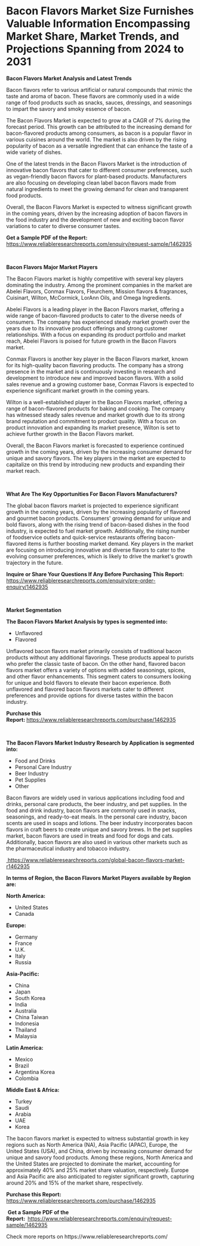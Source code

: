 <p><h1>Bacon Flavors Market Size Furnishes Valuable Information Encompassing Market Share, Market Trends, and Projections Spanning from 2024 to 2031</h1></p><p><strong>Bacon Flavors Market Analysis and Latest Trends</strong></p>
<p><p>Bacon flavors refer to various artificial or natural compounds that mimic the taste and aroma of bacon. These flavors are commonly used in a wide range of food products such as snacks, sauces, dressings, and seasonings to impart the savory and smoky essence of bacon.</p><p>The Bacon Flavors Market is expected to grow at a CAGR of 7% during the forecast period. This growth can be attributed to the increasing demand for bacon-flavored products among consumers, as bacon is a popular flavor in various cuisines around the world. The market is also driven by the rising popularity of bacon as a versatile ingredient that can enhance the taste of a wide variety of dishes.</p><p>One of the latest trends in the Bacon Flavors Market is the introduction of innovative bacon flavors that cater to different consumer preferences, such as vegan-friendly bacon flavors for plant-based products. Manufacturers are also focusing on developing clean label bacon flavors made from natural ingredients to meet the growing demand for clean and transparent food products.</p><p>Overall, the Bacon Flavors Market is expected to witness significant growth in the coming years, driven by the increasing adoption of bacon flavors in the food industry and the development of new and exciting bacon flavor variations to cater to diverse consumer tastes.</p></p>
<p><strong>Get a Sample PDF of the Report:&nbsp;</strong> <a href="https://www.reliableresearchreports.com/enquiry/request-sample/1462935">https://www.reliableresearchreports.com/enquiry/request-sample/1462935</a></p>
<p>&nbsp;</p>
<p><strong>Bacon Flavors Major Market Players</strong></p>
<p><p>The Bacon Flavors market is highly competitive with several key players dominating the industry. Among the prominent companies in the market are Abelei Flavors, Conmax Flavors, Fleurchem, Mission flavors & fragrances, Cuisinart, Wilton, McCormick, LorAnn Oils, and Omega Ingredients.</p><p>Abelei Flavors is a leading player in the Bacon Flavors market, offering a wide range of bacon-flavored products to cater to the diverse needs of consumers. The company has experienced steady market growth over the years due to its innovative product offerings and strong customer relationships. With a focus on expanding its product portfolio and market reach, Abelei Flavors is poised for future growth in the Bacon Flavors market.</p><p>Conmax Flavors is another key player in the Bacon Flavors market, known for its high-quality bacon flavoring products. The company has a strong presence in the market and is continuously investing in research and development to introduce new and improved bacon flavors. With a solid sales revenue and a growing customer base, Conmax Flavors is expected to experience significant market growth in the coming years.</p><p>Wilton is a well-established player in the Bacon Flavors market, offering a range of bacon-flavored products for baking and cooking. The company has witnessed steady sales revenue and market growth due to its strong brand reputation and commitment to product quality. With a focus on product innovation and expanding its market presence, Wilton is set to achieve further growth in the Bacon Flavors market.</p><p>Overall, the Bacon Flavors market is forecasted to experience continued growth in the coming years, driven by the increasing consumer demand for unique and savory flavors. The key players in the market are expected to capitalize on this trend by introducing new products and expanding their market reach.</p></p>
<p>&nbsp;</p>
<p><strong>What Are The Key Opportunities For Bacon Flavors Manufacturers?</strong></p>
<p><p>The global bacon flavors market is projected to experience significant growth in the coming years, driven by the increasing popularity of flavored and gourmet bacon products. Consumers' growing demand for unique and bold flavors, along with the rising trend of bacon-based dishes in the food industry, is expected to fuel market growth. Additionally, the rising number of foodservice outlets and quick-service restaurants offering bacon-flavored items is further boosting market demand. Key players in the market are focusing on introducing innovative and diverse flavors to cater to the evolving consumer preferences, which is likely to drive the market's growth trajectory in the future.</p></p>
<p><strong>Inquire or Share Your Questions If Any Before Purchasing This Report:</strong> <a href="https://www.reliableresearchreports.com/enquiry/pre-order-enquiry/1462935">https://www.reliableresearchreports.com/enquiry/pre-order-enquiry/1462935</a></p>
<p>&nbsp;</p>
<p><strong>Market Segmentation</strong></p>
<p><strong>The Bacon Flavors Market Analysis by types is segmented into:</strong></p>
<p><ul><li>Unflavored</li><li>Flavored</li></ul></p>
<p><p>Unflavored bacon flavors market primarily consists of traditional bacon products without any additional flavorings. These products appeal to purists who prefer the classic taste of bacon. On the other hand, flavored bacon flavors market offers a variety of options with added seasonings, spices, and other flavor enhancements. This segment caters to consumers looking for unique and bold flavors to elevate their bacon experience. Both unflavored and flavored bacon flavors markets cater to different preferences and provide options for diverse tastes within the bacon industry.</p></p>
<p><strong>Purchase this Report:&nbsp;</strong><a href="https://www.reliableresearchreports.com/purchase/1462935">https://www.reliableresearchreports.com/purchase/1462935</a></p>
<p>&nbsp;</p>
<p><strong>The Bacon Flavors Market Industry Research by Application is segmented into:</strong></p>
<p><ul><li>Food and Drinks</li><li>Personal Care Industry</li><li>Beer Industry</li><li>Pet Supplies</li><li>Other</li></ul></p>
<p><p>Bacon flavors are widely used in various applications including food and drinks, personal care products, the beer industry, and pet supplies. In the food and drink industry, bacon flavors are commonly used in snacks, seasonings, and ready-to-eat meals. In the personal care industry, bacon scents are used in soaps and lotions. The beer industry incorporates bacon flavors in craft beers to create unique and savory brews. In the pet supplies market, bacon flavors are used in treats and food for dogs and cats. Additionally, bacon flavors are also used in various other markets such as the pharmaceutical industry and tobacco industry.</p></p>
<p><a href="https://www.reliableresearchreports.com/global-bacon-flavors-market-r1462935">&nbsp;https://www.reliableresearchreports.com/global-bacon-flavors-market-r1462935</a></p>
<p><strong>In terms of Region, the Bacon Flavors Market Players available by Region are:</strong></p>
<p>
    <p> <strong> North America: </strong>
        <ul>
            <li>United States</li>
            <li>Canada</li>
        </ul>
        </p> 
    <p> <strong> Europe: </strong>
        <ul>
            <li>Germany</li>
            <li>France</li>
            <li>U.K.</li>
            <li>Italy</li>
            <li>Russia</li>
        </ul>
        </p> 
    <p> <strong> Asia-Pacific: </strong>
        <ul>
            <li>China</li>
            <li>Japan</li>
            <li>South Korea</li>
            <li>India</li>
            <li>Australia</li>
            <li>China Taiwan</li>
            <li>Indonesia</li>
            <li>Thailand</li>
            <li>Malaysia</li>
        </ul>
        </p> 
    <p> <strong> Latin America: </strong>
        <ul>
            <li>Mexico</li>
            <li>Brazil</li>
            <li>Argentina Korea</li>
            <li>Colombia</li>
        </ul>
        </p> 
    <p> <strong> Middle East & Africa: </strong>
        <ul>
            <li>Turkey</li>
            <li>Saudi</li>
            <li>Arabia</li>
            <li>UAE</li>
            <li>Korea</li>
        </ul>
    </p>
    </p>
<p><p>The bacon flavors market is expected to witness substantial growth in key regions such as North America (NA), Asia Pacific (APAC), Europe, the United States (USA), and China, driven by increasing consumer demand for unique and savory food products. Among these regions, North America and the United States are projected to dominate the market, accounting for approximately 40% and 25% market share valuation, respectively. Europe and Asia Pacific are also anticipated to register significant growth, capturing around 20% and 15% of the market share, respectively.</p></p>
<p><strong>Purchase this Report: </strong><a href="https://www.reliableresearchreports.com/purchase/1462935">https://www.reliableresearchreports.com/purchase/1462935</a></p>
<p>&nbsp;<strong>Get a Sample PDF of the Report:&nbsp;&nbsp;</strong><a href="https://www.reliableresearchreports.com/enquiry/request-sample/1462935">https://www.reliableresearchreports.com/enquiry/request-sample/1462935</a></p>
<p><strong></strong></p>
<p>Check more reports on https://www.reliableresearchreports.com/</p>